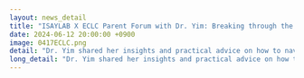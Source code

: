 ```yaml
---
layout: news_detail
title: "ISAYLAB X ECLC Parent Forum with Dr. Yim: Breaking through the Myths on Bilingualism"
date: 2024-06-12 20:00:00 +0900
image: 0417ECLC.png
detail: "Dr. Yim shared her insights and practical advice on how to navigate bilingualism with young children in ECLC."
long_detail: "Dr. Yim shared her insights and practical advice on how to navigate bilingualism with young children in ECLC. The participants delved into the fascinating world of bilingualism and explored how it can enrich the lives of our little ones."
---
```


